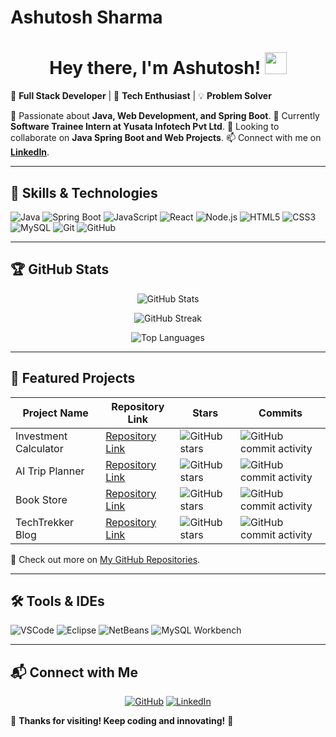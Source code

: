 # Ashutosh Sharma

<h1 align="center">Hey there, I'm Ashutosh! <img src="https://media.giphy.com/media/hvRJCLFzcasrR4ia7z/giphy.gif" width="35"></h1>

🌱 **Full Stack Developer** | 🚀 **Tech Enthusiast** | 💡 **Problem Solver**

👀 Passionate about **Java, Web Development, and Spring Boot**.
💼 Currently **Software Trainee Intern at Yusata Infotech Pvt Ltd**.
🔭 Looking to collaborate on **Java Spring Boot and Web Projects**.
📫 Connect with me on **[LinkedIn](https://www.linkedin.com/in/ashutosh-sharma-2b3635125)**.

---

## 🚀 Skills & Technologies

![Java](https://img.shields.io/badge/-Java-007396?style=for-the-badge&logo=java&logoColor=white)
![Spring Boot](https://img.shields.io/badge/-Spring%20Boot-6DB33F?style=for-the-badge&logo=spring&logoColor=white)
![JavaScript](https://img.shields.io/badge/-JavaScript-F7DF1E?style=for-the-badge&logo=javascript&logoColor=black)
![React](https://img.shields.io/badge/-React-61DAFB?style=for-the-badge&logo=react&logoColor=black)
![Node.js](https://img.shields.io/badge/-Node.js-339933?style=for-the-badge&logo=node.js&logoColor=white)
![HTML5](https://img.shields.io/badge/-HTML5-E34F26?style=for-the-badge&logo=html5&logoColor=white)
![CSS3](https://img.shields.io/badge/-CSS3-1572B6?style=for-the-badge&logo=css3)
![MySQL](https://img.shields.io/badge/-MySQL-4479A1?style=for-the-badge&logo=mysql&logoColor=white)
![Git](https://img.shields.io/badge/-Git-F05032?style=for-the-badge&logo=git&logoColor=white)
![GitHub](https://img.shields.io/badge/-GitHub-181717?style=for-the-badge&logo=github)

---

## 🏆 GitHub Stats

<p align="center">
  <img src="https://github-readme-stats.vercel.app/api?username=ashu12355&show_icons=true&theme=tokyonight" alt="GitHub Stats" />
</p>

<p align="center">
  <img src="https://github-readme-streak-stats.herokuapp.com?user=ashu12355&theme=tokyonight&hide_border=true" alt="GitHub Streak" />
</p>

<p align="center">
  <img src="https://github-readme-stats.vercel.app/api/top-langs/?username=ashu12355&layout=compact&theme=tokyonight" alt="Top Languages" />
</p>

---

## 📌 Featured Projects

| Project Name                               | Repository Link                                                                                         | Stars                                                                                      | Commits                                                                                      |
|-------------------------------------------|---------------------------------------------------------------------------------------------------------|--------------------------------------------------------------------------------------------|----------------------------------------------------------------------------------------------------|
| Investment Calculator                      | [Repository Link](https://github.com/ashu12355/Investment-Calculator)                                  | ![GitHub stars](https://img.shields.io/github/stars/ashu12355/Investment-Calculator?style=social)     | ![GitHub commit activity](https://img.shields.io/github/commit-activity/m/ashu12355/Investment-Calculator) |
| AI Trip Planner                            | [Repository Link](https://github.com/ashu12355/AI-Trip-Planner.git)                                    | ![GitHub stars](https://img.shields.io/github/stars/ashu12355/AI-Trip-Planner?style=social)          | ![GitHub commit activity](https://img.shields.io/github/commit-activity/m/ashu12355/AI-Trip-Planner)          |
| Book Store                                 | [Repository Link](https://github.com/ashu12355/Book-Store.git)                                         | ![GitHub stars](https://img.shields.io/github/stars/ashu12355/Book-Store?style=social)               | ![GitHub commit activity](https://img.shields.io/github/commit-activity/m/ashu12355/Book-Store)               |
| TechTrekker Blog                           | [Repository Link](https://github.com/ashu12355/Tech-Trekker)                                           | ![GitHub stars](https://img.shields.io/github/stars/ashu12355/Tech-Trekker?style=social)             | ![GitHub commit activity](https://img.shields.io/github/commit-activity/m/ashu12355/Tech-Trekker)             |

🔗 Check out more on [My GitHub Repositories](https://github.com/ashu12355?tab=repositories).

---

## 🛠 Tools & IDEs

![VSCode](https://img.shields.io/badge/-VSCode-007ACC?style=for-the-badge&logo=visual-studio-code&logoColor=white)
![Eclipse](https://img.shields.io/badge/-Eclipse-2C2255?style=for-the-badge&logo=eclipse-ide&logoColor=white)
![NetBeans](https://img.shields.io/badge/-NetBeans-blue?style=for-the-badge&logo=apache-netbeans-ide)
![MySQL Workbench](https://img.shields.io/badge/-MySQL_Workbench-4479A1?style=for-the-badge&logo=mysql)

---

## 📬 Connect with Me

<p align="center">
  <a href="https://github.com/ashu12355"><img src="https://img.shields.io/badge/GitHub-181717?style=for-the-badge&logo=github&logoColor=white" alt="GitHub"></a>
  <a href="https://www.linkedin.com/in/ashutosh-sharma-2b3635125"><img src="https://img.shields.io/badge/LinkedIn-0077B5?style=for-the-badge&logo=linkedin&logoColor=white" alt="LinkedIn"></a>
</p>

🌟 **Thanks for visiting! Keep coding and innovating!** 🚀
